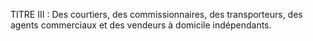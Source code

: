 TITRE III : Des courtiers, des commissionnaires, des transporteurs, des agents commerciaux et des vendeurs à domicile indépendants.